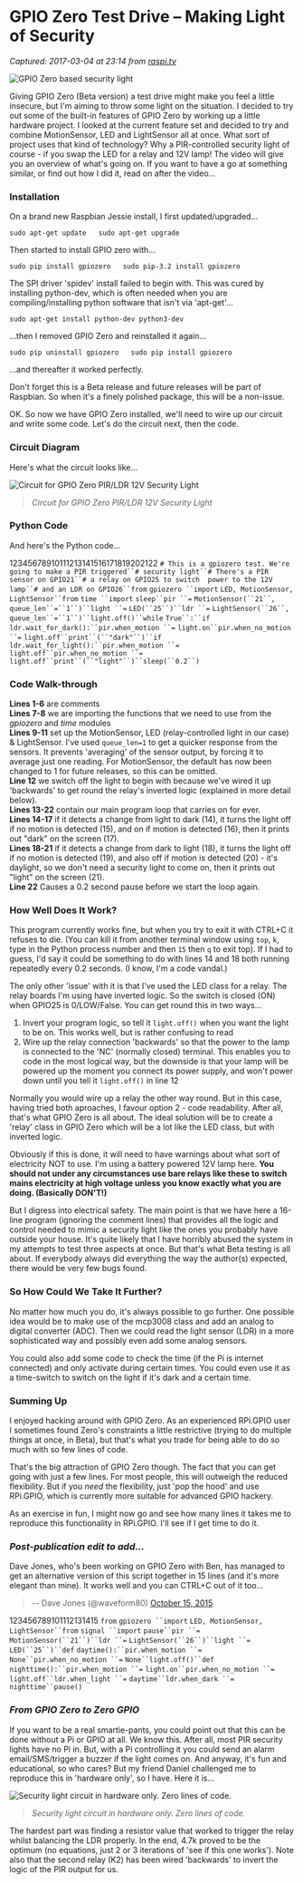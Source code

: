 # GPIO Zero Test Drive – Making Light of Security

_Captured: 2017-03-04 at 23:14 from [raspi.tv](http://raspi.tv/2015/gpio-zero-test-drive-making-light-of-security)_

![GPIO Zero based security light](http://raspi.tv/wp-content/uploads/2015/10/GPIO-zero-security-light-150x150.jpg)

Giving GPIO Zero (Beta version) a test drive might make you feel a little insecure, but I'm aiming to throw some light on the situation. I decided to try out some of the built-in features of GPIO Zero by working up a little hardware project. I looked at the current feature set and decided to try and combine MotionSensor, LED and LightSensor all at once. What sort of project uses that kind of technology? Why a PIR-controlled security light of course - if you swap the LED for a relay and 12V lamp! The video will give you an overview of what's going on. If you want to have a go at something similar, or find out how I did it, read on after the video…

### Installation

On a brand new Raspbian Jessie install, I first updated/upgraded…

`sudo apt-get update  
sudo apt-get upgrade`

Then started to install GPIO zero with…

`sudo pip install gpiozero  
sudo pip-3.2 install gpiozero`

The SPI driver 'spidev' install failed to begin with. This was cured by installing python-dev, which is often needed when you are compiling/installing python software that isn't via 'apt-get'…

`sudo apt-get install python-dev python3-dev`

…then I removed GPIO Zero and reinstalled it again…

`sudo pip uninstall gpiozero  
sudo pip install gpiozero`

…and thereafter it worked perfectly.

Don't forget this is a Beta release and future releases will be part of Raspbian. So when it's a finely polished package, this will be a non-issue.

OK. So now we have GPIO Zero installed, we'll need to wire up our circuit and write some code. Let's do the circuit next, then the code.

### Circuit Diagram

Here's what the circuit looks like…

![Circuit for GPIO Zero PIR/LDR 12V Security Light](http://raspi.tv/wp-content/uploads/2015/10/GPIOZero-PIR-lamp_bb-1024x697.png)

> _Circuit for GPIO Zero PIR/LDR 12V Security Light_

### Python Code

And here's the Python code…

12345678910111213141516171819202122
`# This is a gpiozero test. We're going to make a PIR triggered``# security light``# There's a PIR sensor on GPIO21``# a relay on GPIO25 to switch  power to the 12V lamp``# and an LDR on GPIO26``from` `gpiozero ``import` `LED, MotionSensor, LightSensor``from` `time ``import` `sleep``pir ``=` `MotionSensor(``21``, queue_len``=``1``)``light ``=` `LED(``25``)``ldr ``=` `LightSensor(``26``, queue_len``=``1``)``light.off()``while` `True``:``if` `ldr.wait_for_dark():``pir.when_motion ``=` `light.on``pir.when_no_motion ``=` `light.off``print``(``"dark"``)``if` `ldr.wait_for_light():``pir.when_motion ``=` `light.off``pir.when_no_motion ``=` `light.off``print``(``"light"``)``sleep(``0.2``)`

### Code Walk-through

**Lines 1-6** are comments  
**Lines 7-8** we are importing the functions that we need to use from the _gpiozero_ and _time_ modules  
**Lines 9-11** set up the MotionSensor, LED (relay-controlled light in our case) & LightSensor. I've used `queue_len=1` to get a quicker response from the sensors. It prevents 'averaging' of the sensor output, by forcing it to average just one reading. For MotionSensor, the default has now been changed to 1 for future releases, so this can be omitted.  
**Line 12** we switch off the light to begin with because we've wired it up 'backwards' to get round the relay's inverted logic (explained in more detail below).  
**Lines 13-22** contain our main program loop that carries on for ever.  
**Lines 14-17** if it detects a change from light to dark (14), it turns the light off if no motion is detected (15), and on if motion is detected (16), then it prints out "dark" on the screen (17).  
**Lines 18-21** if it detects a change from dark to light (18), it turns the light off if no motion is detected (19), and also off if motion is detected (20) - it's daylight, so we don't need a security light to come on, then it prints out "light" on the screen (21).  
**Line 22** Causes a 0.2 second pause before we start the loop again.

### How Well Does It Work?

This program currently works fine, but when you try to exit it with CTRL+C it refuses to die. (You can kill it from another terminal window using `top`, `k`, type in the Python process number and then `15` then `q` to exit top). If I had to guess, I'd say it could be something to do with lines 14 and 18 both running repeatedly every 0.2 seconds. (I know, I'm a code vandal.)

The only other 'issue' with it is that I've used the LED class for a relay. The relay boards I'm using have inverted logic. So the switch is closed (ON) when GPIO25 is 0/LOW/False. You can get round this in two ways…

  1. Invert your program logic, so tell it `light.off()` when you want the light to be on. This works well, but is rather confusing to read
  2. Wire up the relay connection 'backwards' so that the power to the lamp is connected to the 'NC' (normally closed) terminal. This enables you to code in the most logical way, but the downside is that your lamp will be powered up the moment you connect its power supply, and won't power down until you tell it `light.off()` in line 12

Normally you would wire up a relay the other way round. But in this case, having tried both aproaches, I favour option 2 - code readability. After all, that's what GPIO Zero is all about. The ideal solution will be to create a 'relay' class in GPIO Zero which will be a lot like the LED class, but with inverted logic.

Obviously if this is done, it will need to have warnings about what sort of electricity NOT to use. I'm using a battery powered 12V lamp here. **You should not under any circumstances use bare relays like these to switch mains electricity at high voltage unless you know exactly what you are doing. (Basically DON'T!)**

But I digress into electrical safety. The main point is that we have here a 16-line program (ignoring the comment lines) that provides all the logic and control needed to mimic a security light like the ones you probably have outside your house. It's quite likely that I have horribly abused the system in my attempts to test three aspects at once. But that's what Beta testing is all about. If everybody always did everything the way the author(s) expected, there would be very few bugs found.

### So How Could We Take It Further?

No matter how much you do, it's always possible to go further. One possible idea would be to make use of the mcp3008 class and add an analog to digital converter (ADC). Then we could read the light sensor (LDR) in a more sophisticated way and possibly even add some analog sensors.

You could also add some code to check the time (if the Pi is internet connected) and only activate during certain times. You could even use it as a time-switch to switch on the light if it's dark and a certain time.

### Summing Up

I enjoyed hacking around with GPIO Zero. As an experienced RPi.GPIO user I sometimes found Zero's constraints a little restrictive (trying to do multiple things at once, in Beta), but that's what you trade for being able to do so much with so few lines of code.

That's the big attraction of GPIO Zero though. The fact that you can get going with just a few lines. For most people, this will outweigh the reduced flexibility. But if you _need_ the flexibility, just 'pop the hood' and use RPi.GPIO, which is currently more suitable for advanced GPIO hackery.

As an exercise in fun, I might now go and see how many lines it takes me to reproduce this functionality in RPi.GPIO. I'll see if I get time to do it.

### _Post-publication edit to add…_

Dave Jones, who's been working on GPIO Zero with Ben, has managed to get an alternative version of this script together in 15 lines (and it's more elegant than mine). It works well and you can CTRL+C out of it too…

> -- Dave Jones (@waveform80) [October 15, 2015](https://twitter.com/waveform80/status/654601154538696704)

123456789101112131415
`from` `gpiozero ``import` `LED, MotionSensor, LightSensor``from` `signal ``import` `pause``pir ``=` `MotionSensor(``21``)``ldr ``=` `LightSensor(``26``)``light ``=` `LED(``25``)``def` `daytime():``pir.when_motion ``=` `None``pir.when_no_motion ``=` `None``light.off()``def` `nighttime():``pir.when_motion ``=` `light.on``pir.when_no_motion ``=` `light.off``ldr.when_light ``=` `daytime``ldr.when_dark ``=` `nighttime``pause()`

### _From GPIO Zero to Zero GPIO_

If you want to be a real smartie-pants, you could point out that this can be done without a Pi or GPIO at all. We know this. After all, most PIR security lights have no Pi in. But, with a Pi controlling it you could send an alarm email/SMS/trigger a buzzer if the light comes on. And anyway, it's fun and educational, so who cares? But my friend Daniel challenged me to reproduce this in 'hardware only', so I have. Here it is…

![Security light circuit in hardware only. Zero lines of code.](http://raspi.tv/wp-content/uploads/2015/10/ZeroPi-PIR-lamp-12V_bb3-e1444987671702-1024x616.png)

> _Security light circuit in hardware only. Zero lines of code._

The hardest part was finding a resistor value that worked to trigger the relay whilst balancing the LDR properly. In the end, 4.7k proved to be the optimum (no equations, just 2 or 3 iterations of 'see if this one works'). Note also that the second relay (K2) has been wired 'backwards' to invert the logic of the PIR output for us.
